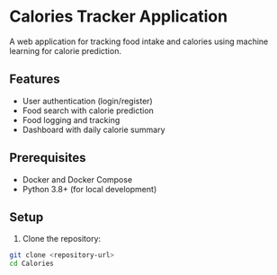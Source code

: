 # Calories Tracker Application

A web application for tracking food intake and calories using machine learning for calorie prediction.

## Features

- User authentication (login/register)
- Food search with calorie prediction
- Food logging and tracking
- Dashboard with daily calorie summary

## Prerequisites

- Docker and Docker Compose
- Python 3.8+ (for local development)

## Setup

1. Clone the repository:
```bash
git clone <repository-url>
cd Calories
